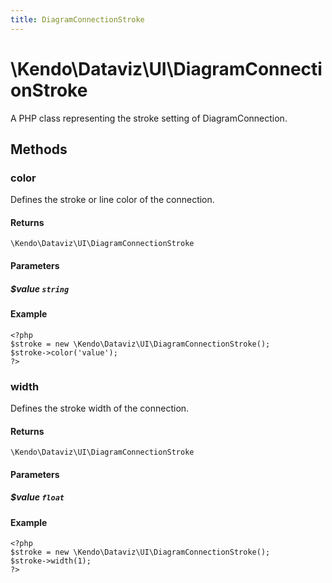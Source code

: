 ```yaml
---
title: DiagramConnectionStroke
---
```


# \Kendo\Dataviz\UI\DiagramConnectionStroke

A PHP class representing the stroke setting of DiagramConnection.


## Methods

### color
Defines the stroke or line color of the connection.

#### Returns
`\Kendo\Dataviz\UI\DiagramConnectionStroke`

#### Parameters

##### $value `string`



#### Example 
    <?php
    $stroke = new \Kendo\Dataviz\UI\DiagramConnectionStroke();
    $stroke->color('value');
    ?>

### width
Defines the stroke width of the connection.

#### Returns
`\Kendo\Dataviz\UI\DiagramConnectionStroke`

#### Parameters

##### $value `float`



#### Example 
    <?php
    $stroke = new \Kendo\Dataviz\UI\DiagramConnectionStroke();
    $stroke->width(1);
    ?>

